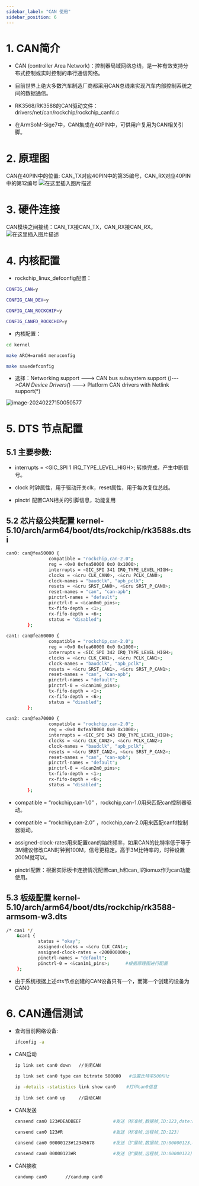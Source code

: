 ```yaml
---
sidebar_label: "CAN 使用"
sidebar_position: 6
---
```


# 1. CAN简介

- CAN (controller Area Network)：控制器局域网络总线，是一种有效支持分布式控制或实时控制的串行通信网络。

- 目前世界上绝大多数汽车制造厂商都采用CAN总线来实现汽车内部控制系统之间的数据通信。

- RK3568/RK3588的CAN驱动文件：drivers/net/can/rockchip/rockchip_canfd.c

- 在ArmSoM-Sige7中，CAN集成在40PIN中，可供用户复用为CAN相关引脚。

# 2. 原理图
CAN在40PIN中的位置: CAN_TX对应40PIN中的第35编号，CAN_RX对应40PIN中的第12编号
![在这里插入图片描述](https://img-blog.csdnimg.cn/direct/4718d0b1ce814b36aecf2928484ab6ed.png)

# 3. 硬件连接
CAN模块之间接线：CAN_TX接CAN_TX，CAN_RX接CAN_RX。
![在这里插入图片描述](https://img-blog.csdnimg.cn/direct/28ef052b9ae740249ae37be5eb5a40ab.png)


# 4. 内核配置
- rockchip_linux_defconfig配置：

```bash
CONFIG_CAN=y

CONFIG_CAN_DEV=y

CONFIG_CAN_ROCKCHIP=y

CONFIG_CANFD_ROCKCHIP=y
```
- 内核配置：
```bash
cd kernel

make ARCH=arm64 menuconfig

make savedefconfig
```
- 选择：Networking support ---> CAN bus subsystem support (*)--->CAN Device Drivers(*) ---> Platform CAN drivers with Netlink support(*)

![image-20240227150050577](C:\Users\zhouxp\AppData\Roaming\Typora\typora-user-images\image-20240227150050577.png)

# 5. DTS 节点配置
## 5.1 主要参数:

- interrupts = <GIC_SPI 1 IRQ_TYPE_LEVEL_HIGH>;
转换完成，产生中断信号。

- clock
时钟属性，用于驱动开关clk，reset属性，用于每次复位总线。

- pinctrl
配置CAN相关的引脚信息，功能复用
## 5.2 芯片级公共配置 kernel-5.10/arch/arm64/boot/dts/rockchip/rk3588s.dtsi


```bash
can0: can@fea50000 {
	            compatible = "rockchip,can-2.0";
	            reg = <0x0 0xfea50000 0x0 0x1000>;
	            interrupts = <GIC_SPI 341 IRQ_TYPE_LEVEL_HIGH>;
	            clocks = <&cru CLK_CAN0>, <&cru PCLK_CAN0>;
	            clock-names = "baudclk", "apb_pclk";
	            resets = <&cru SRST_CAN0>, <&cru SRST_P_CAN0>;
	            reset-names = "can", "can-apb";
	            pinctrl-names = "default";
	            pinctrl-0 = <&can0m0_pins>;
	            tx-fifo-depth = <1>;
	            rx-fifo-depth = <6>;
	            status = "disabled";
	    };
	
can1: can@fea60000 {
	            compatible = "rockchip,can-2.0";
	            reg = <0x0 0xfea60000 0x0 0x1000>;
	            interrupts = <GIC_SPI 342 IRQ_TYPE_LEVEL_HIGH>;
	            clocks = <&cru CLK_CAN1>, <&cru PCLK_CAN1>;
	            clock-names = "baudclk", "apb_pclk";
	            resets = <&cru SRST_CAN1>, <&cru SRST_P_CAN1>;
	            reset-names = "can", "can-apb";
	            pinctrl-names = "default";
	            pinctrl-0 = <&can1m0_pins>;
	            tx-fifo-depth = <1>;
	            rx-fifo-depth = <6>;
	            status = "disabled";
	    };
	
can2: can@fea70000 {
	            compatible = "rockchip,can-2.0";
	            reg = <0x0 0xfea70000 0x0 0x1000>;
	            interrupts = <GIC_SPI 343 IRQ_TYPE_LEVEL_HIGH>;
	            clocks = <&cru CLK_CAN2>, <&cru PCLK_CAN2>;
	            clock-names = "baudclk", "apb_pclk";
	            resets = <&cru SRST_CAN2>, <&cru SRST_P_CAN2>;
	            reset-names = "can", "can-apb";
	            pinctrl-names = "default";
	            pinctrl-0 = <&can2m0_pins>;
	            tx-fifo-depth = <1>;
	            rx-fifo-depth = <6>;
	            status = "disabled";
	    };
```

- compatible = “rockchip,can-1.0” ，rockchip,can-1.0用来匹配can控制器驱动。

- compatible = “rockchip,can-2.0” ，rockchip,can-2.0用来匹配canfd控制器驱动。

- assigned-clock-rates用来配置can的始终频率，如果CAN的比特率低于等于3M建议修改CAN时钟到100M，信号更稳定。高于3M比特率的，时钟设置200M就可以。

- pinctrl配置：根据实际板卡连接情况配置can_h和can_l的iomux作为can功能使用。

## 5.3 板级配置 kernel-5.10/arch/arm64/boot/dts/rockchip/rk3588-armsom-w3.dts

```bash
/* can1 */
	&can1 {
	        status = "okay";
	        assigned-clocks = <&cru CLK_CAN1>;
	        assigned-clock-rates = <200000000>;
	        pinctrl-names = "default";
	        pinctrl-0 = <&can1m1_pins>;      #根据原理图进行配置
	};
```

- 由于系统根据上述dts节点创建的CAN设备只有一个，而第一个创建的设备为CAN0

# 6. CAN通信测试
- 查询当前⽹络设备:

	```bash
	ifconfig -a
	```

- CAN启动
	```bash
	ip link set can0 down   //关闭CAN
	
	ip link set can0 type can bitrate 500000   #设置⽐特率500KHz
	
	ip -details -statistics link show can0    #打印can0信息
	 
	ip link set can0 up     //启动CAN
- CAN发送

	```bash
	cansend can0 123#DEADBEEF            #发送（标准帧,数据帧,ID:123,date:DEADBEEF）
	
	cansend can0 123#R                   #发送（标准帧,远程帧,ID:123）
	  
	cansend can0 00000123#12345678       #发送（扩展帧,数据帧,ID:00000123,date:DEADBEEF）
	
	cansend can0 00000123#R              #发送（扩展帧,远程帧,ID:00000123）
	```
- CAN接收

	```bash
	candump can0       //candump can0
	```